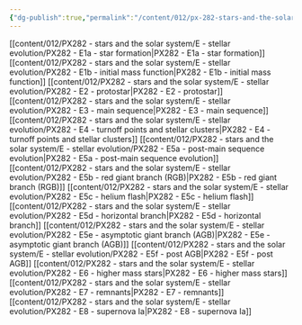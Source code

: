 ```yaml
---
{"dg-publish":true,"permalink":"/content/012/px-282-stars-and-the-solar-system/e-stellar-evolution/e-stellar-evolution/","noteIcon":"1","created":"2024-11-25T10:50:32.000+00:00","updated":"2024-12-22T17:10:27.166+00:00"}
---
```


[[content/012/PX282 - stars and the solar system/E - stellar evolution/PX282 - E1a - star formation\|PX282 - E1a - star formation]]
[[content/012/PX282 - stars and the solar system/E - stellar evolution/PX282 - E1b - initial mass function\|PX282 - E1b - initial mass function]]
[[content/012/PX282 - stars and the solar system/E - stellar evolution/PX282 - E2 - protostar\|PX282 - E2 - protostar]]
[[content/012/PX282 - stars and the solar system/E - stellar evolution/PX282 - E3 - main sequence\|PX282 - E3 - main sequence]]
[[content/012/PX282 - stars and the solar system/E - stellar evolution/PX282 - E4 - turnoff points and stellar clusters\|PX282 - E4 - turnoff points and stellar clusters]]
[[content/012/PX282 - stars and the solar system/E - stellar evolution/PX282 - E5a - post-main sequence evolution\|PX282 - E5a - post-main sequence evolution]]
[[content/012/PX282 - stars and the solar system/E - stellar evolution/PX282 - E5b - red giant branch (RGB)\|PX282 - E5b - red giant branch (RGB)]]
[[content/012/PX282 - stars and the solar system/E - stellar evolution/PX282 - E5c - helium flash\|PX282 - E5c - helium flash]]
[[content/012/PX282 - stars and the solar system/E - stellar evolution/PX282 - E5d - horizontal branch\|PX282 - E5d - horizontal branch]]
[[content/012/PX282 - stars and the solar system/E - stellar evolution/PX282 - E5e - asymptotic giant branch (AGB)\|PX282 - E5e - asymptotic giant branch (AGB)]]
[[content/012/PX282 - stars and the solar system/E - stellar evolution/PX282 - E5f - post AGB\|PX282 - E5f - post AGB]]
[[content/012/PX282 - stars and the solar system/E - stellar evolution/PX282 - E6 - higher mass stars\|PX282 - E6 - higher mass stars]]
[[content/012/PX282 - stars and the solar system/E - stellar evolution/PX282 - E7 - remnants\|PX282 - E7 - remnants]]
[[content/012/PX282 - stars and the solar system/E - stellar evolution/PX282 - E8 - supernova Ia\|PX282 - E8 - supernova Ia]]
